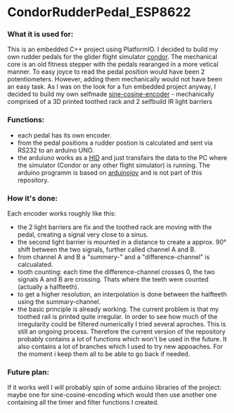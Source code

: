 # CondorRudderPedal_ESP8622

### What it is used for:
This is an embedded C++ project using PlatformIO. I decided to build my own rudder pedals for the glider flight simulator [condor](https://www.condorsoaring.com/).
The mechanical core is an old fitness stepper with the pedals rearanged in a more vetical manner. To easy joyce to read the pedal position would have been 2 potentiometers. However, adding them mechanically 
would not have been an easy task. As I was on the look for a fun embedded project anyway, I decided to build my own selfmade [sine-cosine-encoder](https://www.motioncontroltips.com/what-is-a-sine-encoder-aka-sine-cosine-encoder/) - mechanically comprised of a 3D printed toothed rack and 2 selfbuild IR light barriers 

### Functions:
- each pedal has its own encoder.
- from the pedal positions a rudder postion is calculated and sent via RS232 to an arduino UNO.
- the arduiuno works as a [HID](https://en.wikipedia.org/wiki/Human_interface_device) and just transfairs the data to the PC where the simulator (Condor or any other flight simulator) is running. 
The arduino programm is based on [arduinojoy](https://github.com/kegarlv/ArduinoJoy) and is not part of this repository. 

### How it's done: 
Each encoder works roughly like this:
- the 2 light barriers are fix and the toothed rack are moving with the pedal, creating a signal very close to a sinus.
- the second light barrier is mounted in a distance to create a approx. 90° shift between the two signals, further called channel A and B.
- from channel A and B a "summery-" and a "difference-channel" is calcualated.
- tooth counting: each time the difference-channel crosses 0, the two signals A and B are crossing. Thats where the teeth were counted (actually a halfteeth). 
- to get a higher resolution, an interpolation is done between the halfteeth using the summary-channel.
- the basic principle is already working. The current problem is that my toothed rail is printed quite irregular. In order to see how much of the irregularity could be filtered numerically I tried several aproches.
 This is still an ongoing process. Therefore the current version of the repository probably contains a lot of functions which won't be used in the future. It also contains a lot of branches which I used to try new appoaches. For the moment i keep them all to be able to go back if needed.

### Future plan: 
If it works well I will probably spin of some arduino libraries of the project: maybe one for sine-cosine-encoding which would then use another one containing all the timer and filter functions I created.
